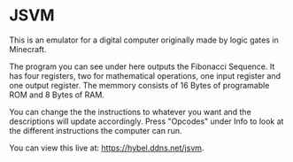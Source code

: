 # JSVM

This is an emulator for a digital computer originally made by logic gates in Minecraft.

The program you can see under here outputs the Fibonacci Sequence. It has four registers, two for mathematical operations, one input register and one output register. The memmory consists of 16 Bytes of programable ROM and 8 Bytes of RAM. 

You can change the the instructions to whatever you want and the descriptions will update accordingly. Press "Opcodes" under Info to look at the different instructions the computer can run.

You can view this live at: https://hybel.ddns.net/jsvm.
